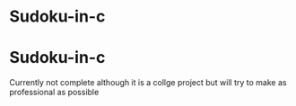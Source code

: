 # Sudoku-in-c
# Sudoku-in-c
Currently not complete although it is a collge project but will try to make as professional as possible
